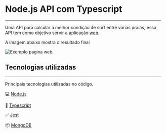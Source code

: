 # Node.js API com Typescript
-----------

Uma API para calcular a melhor condição de surf entre varias praias, essa API tem como objetivo servir a aplicação [web]().

A imagem abaixo mostra o resultado final

![Exemplo pagina web](https://i.ibb.co/qp2jtLk/Screen-Shot-2020-07-18-at-10-42-39-am.png)

## Tecnologias utilizadas
----
Principais tecnologias utilizadas no código.

💻 [Node.js](https://nodejs.org/)

🧰 [Typescript](https://www.typescriptlang.org/)

✅ [Jest](https://jestjs.io/)

📦 [MongoDB](https://www.mongodb.com/)
